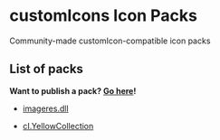 # customIcons Icon Packs
Community-made customIcon-compatible icon packs

## List of packs
**Want to publish a pack? [Go here](/packs)!**

* [imageres.dll](/packs/imageres.dll.cIPack)

* [cI.YellowCollection](/packs/cI.YellowCollection.cIPack)